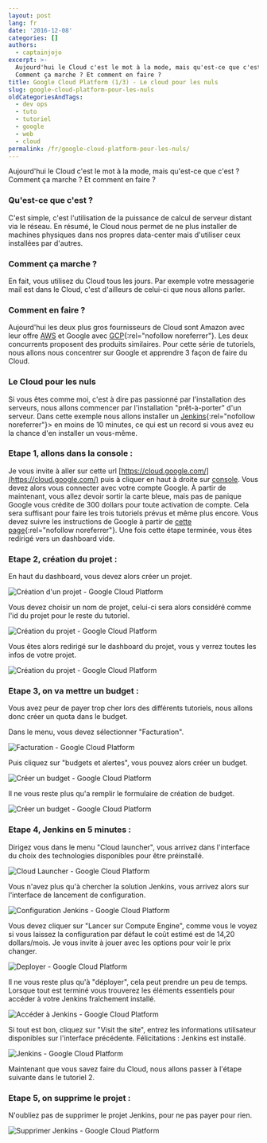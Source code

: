 ```yaml
---
layout: post
lang: fr
date: '2016-12-08'
categories: []
authors:
  - captainjojo
excerpt: >-
  Aujourd'hui le Cloud c'est le mot à la mode, mais qu'est-ce que c'est ?
  Comment ça marche ? Et comment en faire ?
title: Google Cloud Platform (1/3) - Le cloud pour les nuls
slug: google-cloud-platform-pour-les-nuls
oldCategoriesAndTags:
  - dev ops
  - tuto
  - tutoriel
  - google
  - web
  - cloud
permalink: /fr/google-cloud-platform-pour-les-nuls/
---
```


Aujourd'hui le Cloud c'est le mot à la mode, mais qu'est-ce que c'est ?
Comment ça marche ? Et comment en faire ?

### Qu'est-ce que c'est ?

C'est simple, c'est l'utilisation de la puissance de calcul de serveur distant via le réseau. En résumé, le Cloud nous permet de ne plus installer de machines physiques dans nos propres data-center mais d'utiliser ceux installées par d'autres.

### Comment ça marche ?

En fait, vous utilisez du Cloud tous les jours. Par exemple votre messagerie mail est dans le Cloud, c'est d'ailleurs de celui-ci que nous allons parler.

### Comment en faire ?

Aujourd'hui les deux plus gros fournisseurs de Cloud sont Amazon avec leur offre [AWS](https://aws.amazon.com/fr/) et Google avec [GCP](https://cloud.google.com/){:rel="nofollow noreferrer"}. Les deux concurrents proposent des produits similaires. Pour cette série de tutoriels, nous allons nous concentrer sur Google et apprendre 3 façon de faire du Cloud.

### Le Cloud pour les nuls

Si vous êtes comme moi, c'est à dire pas passionné par l'installation des serveurs, nous allons commencer par l'installation "prêt-à-porter" d'un serveur. Dans cette exemple nous allons installer un [Jenkins](https://jenkins.io/){:rel="nofollow noreferrer"}> en moins de 10 minutes, ce qui est un record si vous avez eu la chance d'en installer un vous-même.

### Etape 1, allons dans la console :

Je vous invite à aller sur cette url [https://cloud.google.com/](https://cloud.google.com/) puis à cliquer en haut à droite sur [console](https://console.cloud.google.com/). Vous devez alors vous connecter avec votre compte Google. À partir de maintenant, vous allez devoir sortir la carte bleue, mais pas de panique Google vous crédite de 300 dollars pour toute activation de compte. Cela sera suffisant pour faire les trois tutoriels prévus et même plus encore. Vous devez suivre les instructions de Google à partir de [cette page](https://console.cloud.google.com/freetrial){:rel="nofollow noreferrer"}. Une fois cette étape terminée, vous êtes redirigé vers un dashboard vide.

### Etape 2, création du projet :

En haut du dashboard, vous devez alors créer un projet.

![Création d'un projet - Google Cloud Platform](/_assets/posts/2016-12-08-google-cloud-platform-pour-les-nuls/capture-decran-2016-11-30-a-11.09.13.png)

Vous devez choisir un nom de projet, celui-ci sera alors considéré comme l'id du projet pour le reste du tutoriel.

![Création du projet - Google Cloud Platform](/_assets/posts/2016-12-08-google-cloud-platform-pour-les-nuls/capture-decran-2016-11-30-a-11.11.57.png)

Vous êtes alors redirigé sur le dashboard du projet, vous y verrez toutes les infos de votre projet.


![Création du projet - Google Cloud Platform](/_assets/posts/2016-12-08-google-cloud-platform-pour-les-nuls/capture-decran-2016-11-30-a-11.15.47.png)

### Etape 3,  on va mettre un budget :

Vous avez peur de payer trop cher lors des différents tutoriels, nous allons donc créer un quota dans le budget.

Dans le menu, vous devez sélectionner "Facturation".

![Facturation - Google Cloud Platform](/_assets/posts/2016-12-08-google-cloud-platform-pour-les-nuls/capture-decran-2016-11-30-a-11.20.16.png)

Puis cliquez sur "budgets et alertes", vous pouvez alors créer un budget.

![Créer un budget - Google Cloud Platform](/_assets/posts/2016-12-08-google-cloud-platform-pour-les-nuls/capture-decran-2016-11-30-a-11.22.21.png)

Il ne vous reste plus qu'a remplir le formulaire de création de budget.

![Créer un budget - Google Cloud Platform](/_assets/posts/2016-12-08-google-cloud-platform-pour-les-nuls/capture-decran-2016-11-30-a-11.24.38.png)

### Etape 4, Jenkins en 5 minutes :

Dirigez vous dans le menu "Cloud launcher", vous arrivez dans l'interface du choix des technologies disponibles pour être préinstallé.

![Cloud Launcher - Google Cloud Platform](/_assets/posts/2016-12-08-google-cloud-platform-pour-les-nuls/capture-decran-2016-11-30-a-11.28.09.png)

Vous n'avez plus qu'à chercher la solution Jenkins, vous arrivez alors sur l'interface de lancement de configuration.

![Configuration Jenkins - Google Cloud Platform](/_assets/posts/2016-12-08-google-cloud-platform-pour-les-nuls/capture-decran-2016-11-30-a-11.30.33.png)

Vous devez cliquer sur "Lancer sur Compute Engine", comme vous le voyez si vous laissez la configuration par défaut le coût estimé est de 14,20 dollars/mois. Je vous invite à jouer avec les options pour voir le prix changer.

![Deployer - Google Cloud Platform](/_assets/posts/2016-12-08-google-cloud-platform-pour-les-nuls/capture-decran-2016-11-30-a-11.35.43.png)

Il ne vous reste plus qu'à "déployer", cela peut prendre un peu de temps. Lorsque tout est terminé vous trouverez les éléments essentiels pour accéder à votre Jenkins fraîchement installé.

![Accéder à Jenkins - Google Cloud Platform](/_assets/posts/2016-12-08-google-cloud-platform-pour-les-nuls/capture-decran-2016-11-30-a-11.38.53.png)

Si tout est bon, cliquez sur "Visit the site", entrez les informations utilisateur disponibles sur l'interface précédente.
Félicitations : Jenkins est installé.

![Jenkins - Google Cloud Platform](/_assets/posts/2016-12-08-google-cloud-platform-pour-les-nuls/capture-decran-2016-11-30-a-11.42.19.png)

Maintenant que vous savez faire du Cloud, nous allons passer à l'étape suivante dans le tutoriel 2.

### Etape 5, on supprime le projet :

N'oubliez pas de supprimer le projet Jenkins, pour ne pas payer pour rien.

![Supprimer Jenkins - Google Cloud Platform](/_assets/posts/2016-12-08-google-cloud-platform-pour-les-nuls/capture-decran-2016-11-30-a-11.51.59.png)
